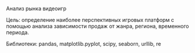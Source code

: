 Анализ рынка видеоигр

Цель: определение наиболее перспективных игровых платформ с помощью анализа зависимости продаж от жанра, региона, временного периода.

Библиотеки: pandas, matplotlib.pyplot, scipy, seaborn, urllib, re